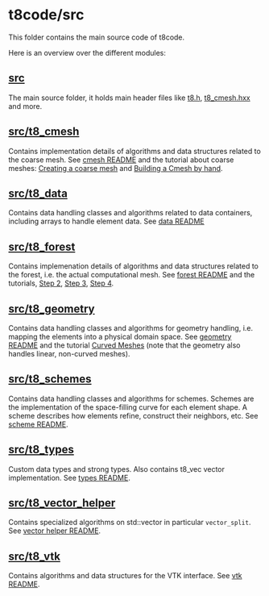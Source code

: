# t8code/src

This folder contains the main source code of t8code.

Here is an overview over the different modules:

## [src](https://github.com/DLR-AMR/t8code/tree/main/src)

The main source folder, it holds main header files like [t8.h](https://github.com/DLR-AMR/t8code/blob/main/src/t8.h), [t8_cmesh.hxx](https://github.com/DLR-AMR/t8code/blob/main/src/t8_cmesh.hxx) and more.

## [src/t8_cmesh](https://github.com/DLR-AMR/t8code/tree/main/src/t8_cmesh)

Contains implementation details of algorithms and data structures related to the coarse mesh.
See [cmesh README](https://github.com/DLR-AMR/t8code/tree/main/src/t8_cmesh/README) and the tutorial about coarse meshes: [Creating a coarse mesh](https://github.com/DLR-AMR/t8code/wiki/Step-1---Creating-a-coarse-mesh)
and [Building a Cmesh by hand](https://github.com/DLR-AMR/t8code/wiki/Building-a-Cmesh-by-hand).

## [src/t8_data](https://github.com/DLR-AMR/t8code/tree/feature-folder_README/src/t8_data)

Contains data handling classes and algorithms related to data containers, including arrays to handle element data.
See [data README](https://github.com/DLR-AMR/t8code/tree/main/src/t8_data/README)

## [src/t8_forest](https://github.com/DLR-AMR/t8code/tree/main/src/t8_forest)

Contains implemenation details of algorithms and data structures related to the forest, i.e. the actual computational mesh.
See [forest README](https://github.com/DLR-AMR/t8code/tree/main/src/t8_forest/README) and the tutorials, [Step 2](https://github.com/DLR-AMR/t8code/wiki/Step-2---Creating-a-uniform-forest), [Step 3](https://github.com/DLR-AMR/t8code/wiki/Step-3---Adapting-a-forest), [Step 4](https://github.com/DLR-AMR/t8code/wiki/Step-3---Adapting-a-forest).

## [src/t8_geometry](https://github.com/DLR-AMR/t8code/tree/main/src/t8_geometry)

Contains data handling classes and algorithms for geometry handling, i.e. mapping the elements into a physical domain space.
See [geometry README](https://github.com/DLR-AMR/t8code/tree/main/src/t8_geometry/README) and the tutorial [Curved Meshes](https://github.com/DLR-AMR/t8code/wiki/Feature---Curved-meshes) (note that the geometry also handles linear, non-curved meshes).

## [src/t8_schemes](https://github.com/DLR-AMR/t8code/tree/main/src/t8_schemes)

Contains data handling classes and algorithms for schemes. Schemes are the implementation of the space-filling curve for each element shape.
A scheme describes how elements refine, construct their neighbors, etc.
See [scheme README](https://github.com/DLR-AMR/t8code/tree/main/src/t8_schemes/README).

## [src/t8_types](https://github.com/DLR-AMR/t8code/tree/main/src/t8_types)

Custom data types and strong types. Also contains t8_vec vector implementation.
See [types README](https://github.com/DLR-AMR/t8code/tree/main/src/t8_schemes/README).

## [src/t8_vector_helper](https://github.com/DLR-AMR/t8code/tree/main/src/t8_vector_helper)

Contains specialized algorithms on std::vector in particular `vector_split`.
See [vector helper README](https://github.com/DLR-AMR/t8code/tree/main/src/t8_vector_helper/README).

## [src/t8_vtk](https://github.com/DLR-AMR/t8code/tree/main/src/t8_vtk)

Contains algorithms and data structures for the VTK interface.
See [vtk README](https://github.com/DLR-AMR/t8code/tree/main/src/t8_vtk/README).



